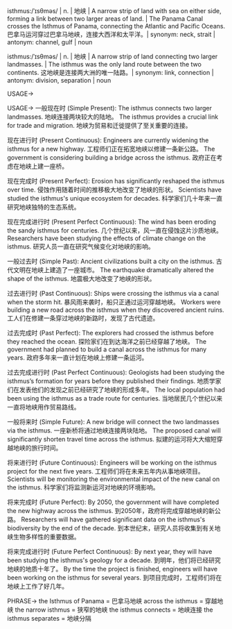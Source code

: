 isthmus:/ˈɪsθməs/ | n. | 地峡 | A narrow strip of land with sea on either side, forming a link between two larger areas of land. |  The Panama Canal crosses the Isthmus of Panama, connecting the Atlantic and Pacific Oceans. 巴拿马运河穿过巴拿马地峡，连接大西洋和太平洋。| synonym: neck, strait | antonym: channel, gulf | noun

isthmus:/ˈɪsθməs/ | n. | 地峡 | A narrow strip of land connecting two larger landmasses. | The isthmus was the only land route between the two continents.  这地峡是连接两大洲的唯一陆路。| synonym: link, connection | antonym: division, separation | noun


USAGE->

USAGE->
一般现在时 (Simple Present):
The isthmus connects two larger landmasses.  地峡连接两块较大的陆地。
The isthmus provides a crucial link for trade and migration.  地峡为贸易和迁徙提供了至关重要的连接。

现在进行时 (Present Continuous):
Engineers are currently widening the isthmus for a new highway.  工程师们正在拓宽地峡以修建一条新公路。
The government is considering building a bridge across the isthmus. 政府正在考虑在地峡上建一座桥。


现在完成时 (Present Perfect):
Erosion has significantly reshaped the isthmus over time.  侵蚀作用随着时间的推移极大地改变了地峡的形状。
Scientists have studied the isthmus's unique ecosystem for decades.  科学家们几十年来一直研究地峡独特的生态系统。

现在完成进行时 (Present Perfect Continuous):
The wind has been eroding the sandy isthmus for centuries.  几个世纪以来，风一直在侵蚀这片沙质地峡。
Researchers have been studying the effects of climate change on the isthmus. 研究人员一直在研究气候变化对地峡的影响。

一般过去时 (Simple Past):
Ancient civilizations built a city on the isthmus.  古代文明在地峡上建造了一座城市。
The earthquake dramatically altered the shape of the isthmus.  地震极大地改变了地峡的形状。

过去进行时 (Past Continuous):
Ships were crossing the isthmus via a canal when the storm hit.  暴风雨来袭时，船只正通过运河穿越地峡。
Workers were building a new road across the isthmus when they discovered ancient ruins. 工人们在修建一条穿过地峡的新路时，发现了古代遗迹。

过去完成时 (Past Perfect):
The explorers had crossed the isthmus before they reached the ocean. 探险家们在到达海洋之前已经穿越了地峡。
The government had planned to build a canal across the isthmus for many years. 政府多年来一直计划在地峡上修建一条运河。

过去完成进行时 (Past Perfect Continuous):
Geologists had been studying the isthmus’s formation for years before they published their findings.  地质学家们在发表他们的发现之前已经研究了地峡的形成多年。
The local population had been using the isthmus as a trade route for centuries. 当地居民几个世纪以来一直将地峡用作贸易路线。

一般将来时 (Simple Future):
A new bridge will connect the two landmasses via the isthmus. 一座新桥将通过地峡连接两块陆地。
The proposed canal will significantly shorten travel time across the isthmus.  拟建的运河将大大缩短穿越地峡的旅行时间。

将来进行时 (Future Continuous):
Engineers will be working on the isthmus project for the next five years.  工程师们将在未来五年内从事地峡项目。
Scientists will be monitoring the environmental impact of the new canal on the isthmus.  科学家们将监测新运河对地峡的环境影响。

将来完成时 (Future Perfect):
By 2050, the government will have completed the new highway across the isthmus. 到2050年，政府将完成穿越地峡的新公路。
Researchers will have gathered significant data on the isthmus's biodiversity by the end of the decade.  到本世纪末，研究人员将收集到有关地峡生物多样性的重要数据。

将来完成进行时 (Future Perfect Continuous):
By next year, they will have been studying the isthmus's geology for a decade.  到明年，他们将已经研究地峡的地质十年了。
By the time the project is finished, engineers will have been working on the isthmus for several years.  到项目完成时，工程师们将在地峡上工作了好几年。


PHRASE->
the Isthmus of Panama = 巴拿马地峡
across the isthmus = 穿越地峡
the narrow isthmus = 狭窄的地峡
the isthmus connects = 地峡连接
the isthmus separates = 地峡分隔

